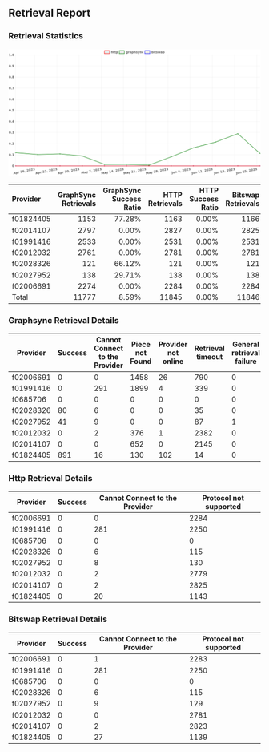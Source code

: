 ## Retrieval Report
### Retrieval Statistics
<img src="https://raw.githubusercontent.com/data-preservation-programs/filplus-checker-assets/main/filecoin-project/filecoin-plus-large-datasets/issues/1712/1687924074313.png"/>

| Provider  | GraphSync Retrievals | GraphSync Success Ratio | HTTP Retrievals | HTTP Success Ratio | Bitswap Retrievals | Bitswap Success Ratio |
| :-------- | -------------------: | ----------------------: | --------------: | -----------------: | -----------------: | --------------------: |
| f01824405 |                 1153 |                  77.28% |            1163 |              0.00% |               1166 |                 0.00% |
| f02014107 |                 2797 |                   0.00% |            2827 |              0.00% |               2825 |                 0.00% |
| f01991416 |                 2533 |                   0.00% |            2531 |              0.00% |               2531 |                 0.00% |
| f02012032 |                 2761 |                   0.00% |            2781 |              0.00% |               2781 |                 0.00% |
| f02028326 |                  121 |                  66.12% |             121 |              0.00% |                121 |                 0.00% |
| f02027952 |                  138 |                  29.71% |             138 |              0.00% |                138 |                 0.00% |
| f02006691 |                 2274 |                   0.00% |            2284 |              0.00% |               2284 |                 0.00% |
| Total     |                11777 |                   8.59% |           11845 |              0.00% |              11846 |                 0.00% |

### Graphsync Retrieval Details
| Provider  | Success | Cannot Connect to the Provider | Piece not Found | Provider not online | Retrieval timeout | General retrieval failure |
| --------- | ------- | ------------------------------ | --------------- | ------------------- | ----------------- | ------------------------- |
| f02006691 | 0       | 0                              | 1458            | 26                  | 790               | 0                         |
| f01991416 | 0       | 291                            | 1899            | 4                   | 339               | 0                         |
| f0685706  | 0       | 0                              | 0               | 0                   | 0                 | 0                         |
| f02028326 | 80      | 6                              | 0               | 0                   | 35                | 0                         |
| f02027952 | 41      | 9                              | 0               | 0                   | 87                | 1                         |
| f02012032 | 0       | 2                              | 376             | 1                   | 2382              | 0                         |
| f02014107 | 0       | 0                              | 652             | 0                   | 2145              | 0                         |
| f01824405 | 891     | 16                             | 130             | 102                 | 14                | 0                         |

### Http Retrieval Details
| Provider  | Success | Cannot Connect to the Provider | Protocol not supported |
| --------- | ------- | ------------------------------ | ---------------------- |
| f02006691 | 0       | 0                              | 2284                   |
| f01991416 | 0       | 281                            | 2250                   |
| f0685706  | 0       | 0                              | 0                      |
| f02028326 | 0       | 6                              | 115                    |
| f02027952 | 0       | 8                              | 130                    |
| f02012032 | 0       | 2                              | 2779                   |
| f02014107 | 0       | 2                              | 2825                   |
| f01824405 | 0       | 20                             | 1143                   |

### Bitswap Retrieval Details
| Provider  | Success | Cannot Connect to the Provider | Protocol not supported |
| --------- | ------- | ------------------------------ | ---------------------- |
| f02006691 | 0       | 1                              | 2283                   |
| f01991416 | 0       | 281                            | 2250                   |
| f0685706  | 0       | 0                              | 0                      |
| f02028326 | 0       | 6                              | 115                    |
| f02027952 | 0       | 9                              | 129                    |
| f02012032 | 0       | 0                              | 2781                   |
| f02014107 | 0       | 2                              | 2823                   |
| f01824405 | 0       | 27                             | 1139                   |
